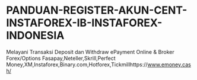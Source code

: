 # PANDUAN-REGISTER-AKUN-CENT-INSTAFOREX-IB-INSTAFOREX-INDONESIA
  Melayani Transaksi Deposit dan Withdraw ePayment Online &amp; Broker Forex/Options  Fasapay,Neteller,Skrill,Perfect Money,XM,Instaforex,Binary.com,Hotforex,Tickmillhttps://www.emoney.cash/  
